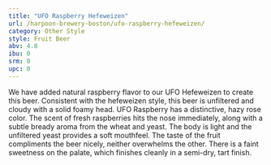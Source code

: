 ```yaml
---
title: "UFO Raspberry Hefeweizen"
url: /harpoon-brewery-boston/ufo-raspberry-hefeweizen/
category: Other Style
style: Fruit Beer
abv: 4.8
ibu: 0
srm: 0
upc: 0
---
```

We have added natural raspberry flavor to our UFO Hefeweizen to create this beer.  Consistent with the hefeweizen style, this beer is unfiltered and cloudy with a solid foamy head.  UFO Raspberry has a distinctive, hazy rose color.  The scent of fresh raspberries hits the nose immediately, along with a subtle bready aroma from the wheat and yeast.  The body is light and the unfiltered yeast provides a soft mouthfeel.  The taste of the fruit compliments the beer nicely, neither overwhelms the other.  There is a faint sweetness on the palate, which finishes cleanly in a semi-dry, tart finish.

